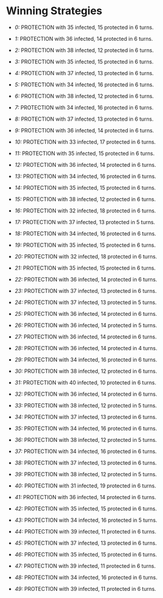 # Winning Strategies

* _0:_ PROTECTION with 35 infected, 15 protected in 6 turns.


* _1:_ PROTECTION with 36 infected, 14 protected in 6 turns.


* _2:_ PROTECTION with 38 infected, 12 protected in 6 turns.


* _3:_ PROTECTION with 35 infected, 15 protected in 6 turns.


* _4:_ PROTECTION with 37 infected, 13 protected in 6 turns.


* _5:_ PROTECTION with 34 infected, 16 protected in 6 turns.


* _6:_ PROTECTION with 38 infected, 12 protected in 6 turns.


* _7:_ PROTECTION with 34 infected, 16 protected in 6 turns.


* _8:_ PROTECTION with 37 infected, 13 protected in 6 turns.


* _9:_ PROTECTION with 36 infected, 14 protected in 6 turns.


* _10:_ PROTECTION with 33 infected, 17 protected in 6 turns.


* _11:_ PROTECTION with 35 infected, 15 protected in 6 turns.


* _12:_ PROTECTION with 36 infected, 14 protected in 6 turns.


* _13:_ PROTECTION with 34 infected, 16 protected in 6 turns.


* _14:_ PROTECTION with 35 infected, 15 protected in 6 turns.


* _15:_ PROTECTION with 38 infected, 12 protected in 6 turns.


* _16:_ PROTECTION with 32 infected, 18 protected in 6 turns.


* _17:_ PROTECTION with 37 infected, 13 protected in 5 turns.


* _18:_ PROTECTION with 34 infected, 16 protected in 6 turns.


* _19:_ PROTECTION with 35 infected, 15 protected in 6 turns.


* _20:_ PROTECTION with 32 infected, 18 protected in 6 turns.


* _21:_ PROTECTION with 35 infected, 15 protected in 6 turns.


* _22:_ PROTECTION with 36 infected, 14 protected in 6 turns.


* _23:_ PROTECTION with 37 infected, 13 protected in 6 turns.


* _24:_ PROTECTION with 37 infected, 13 protected in 5 turns.


* _25:_ PROTECTION with 36 infected, 14 protected in 6 turns.


* _26:_ PROTECTION with 36 infected, 14 protected in 5 turns.


* _27:_ PROTECTION with 36 infected, 14 protected in 6 turns.


* _28:_ PROTECTION with 36 infected, 14 protected in 4 turns.


* _29:_ PROTECTION with 34 infected, 16 protected in 6 turns.


* _30:_ PROTECTION with 38 infected, 12 protected in 6 turns.


* _31:_ PROTECTION with 40 infected, 10 protected in 6 turns.


* _32:_ PROTECTION with 36 infected, 14 protected in 6 turns.


* _33:_ PROTECTION with 38 infected, 12 protected in 5 turns.


* _34:_ PROTECTION with 37 infected, 13 protected in 6 turns.


* _35:_ PROTECTION with 34 infected, 16 protected in 6 turns.


* _36:_ PROTECTION with 38 infected, 12 protected in 5 turns.


* _37:_ PROTECTION with 34 infected, 16 protected in 6 turns.


* _38:_ PROTECTION with 37 infected, 13 protected in 6 turns.


* _39:_ PROTECTION with 38 infected, 12 protected in 5 turns.


* _40:_ PROTECTION with 31 infected, 19 protected in 6 turns.


* _41:_ PROTECTION with 36 infected, 14 protected in 6 turns.


* _42:_ PROTECTION with 35 infected, 15 protected in 6 turns.


* _43:_ PROTECTION with 34 infected, 16 protected in 5 turns.


* _44:_ PROTECTION with 39 infected, 11 protected in 6 turns.


* _45:_ PROTECTION with 37 infected, 13 protected in 6 turns.


* _46:_ PROTECTION with 35 infected, 15 protected in 6 turns.


* _47:_ PROTECTION with 39 infected, 11 protected in 6 turns.


* _48:_ PROTECTION with 34 infected, 16 protected in 6 turns.


* _49:_ PROTECTION with 39 infected, 11 protected in 6 turns.



